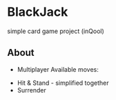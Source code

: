 # BlackJack
simple card game project (inQool)

## About
+ Multiplayer
Available moves:  
- Hit & Stand - simplified together
- Surrender
